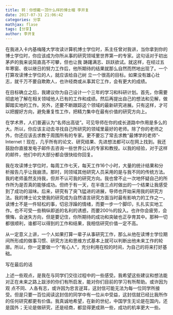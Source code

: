 ```yaml
---
title: 转：你想戴一顶什么样的博士帽 李开复
date: 2017-07-31 21:06:42
categories: 分享
mathjax: flase
tags: [分享]
author: 李开复
---
```




在我进入卡内基梅隆大学攻读计算机博士学位时，系主任曾对我讲，当你拿到你的博士学位时，你应该成为你所从事的研究领域里世界第一的专家。这句话对于初出茅庐的我来说简直高不可攀，但也让我 踌躇满志、跃跃欲试。就这样，在经过五年寒窗、夜以继日的努力工作后，他所期待的结果就那么自然而然地出现了。一个打算攻读博士学位的人，就应该给自己树 立一个很高的目标。如果没有雄心壮志，就千万不要自欺欺人，也许经商或从事其它工作，会有更大的成绩。

在目标确立之后，我建议你为自己设计一个三年的学习和科研计划。首先，你需要彻底地了解在相关领域他人已有的工作和成绩。然后再提出自己的想法和见解，做脚踏实地的工作。另外，还要不断跟踪这个领域的最新研究进展。只有这样，才可以把握好方向，避免重复性工作，把精力集中在最有价值的研究方向上。

在学术界，人们普遍认为“名师出高徒”。可见导师在你的成长道路中作用是多么的大。所以，你应该主动去寻找自己所研究的领域里最好的老师。除了你的老师之外，你还应该去求教于周围所有的专家。更不要忘了常去求教“最博学的老师”- Internet！现在，几乎所有的论文、研究结果、先进想法都可以在网上找到。我还鼓励你直接发电子邮件去咨询一些世界公认的专家和教授。以我的经验，对于这样的邮件，他们中的大部分都会很快给你回复。

我在攻读博士学位时，每周工作七天，每天工作16个小时，大量的统计结果和分析报告几乎让我崩溃。那时，同领域其他研究人员采用的是与我不同的传统方法。我的老师虽然支持我，但并不认可我的研究方向。我也曾不止一次地怀疑自己的所作所为是否真的能够成功。但终于有一天，在半夜三点时做出的一个结果让我感受到了成功的滋味。后来，研究有了突飞猛进的进展，导师也开始采用我的研究方法。我的博士论文使我的研究成为自然语言研究方面当时最有影响力的工作之一。读博士不是一件轻松的事，切忌浮躁的情绪，而要一步一个脚印，扎扎实实地工作。也不可受一些稍纵即逝的名利的诱惑，而要200％的投入。也许你会疲劳，会懊悔，会迷失方向，但是要记住，你所期待的成功和突破也正孕育其中。那种一切都很顺利，谁都可以得到的工作和结果，我相信研究价值一定不高。

从一定意义上讲，一个人如果打算一辈子从事研究工作，那么从他在读博士学位期间所形成的做事习惯、研究方法和思维方式基本上就可以判断出他未来工作的轮廓。所以，你一定要做一个“有心人”，充分利用在校的时间，为自己的将来打好基础。

 

写在最后的话

 
上述一些观点，是我在与同学们交往过程中的一些感受。我希望这些建议和想法能对正在未来之路上跋涉的你们有所启发，能对你们目前的学习有所帮助。或许因为观 点不同、人各有志，或许因为忠言逆耳，这封信可能无法为每一位同学所接受。但是只要一百位阅读这封信的同学中有一位从中受益，这封信就已经比我所作的任何研究都更有价值。我真诚地希望，在新的世纪，中国学生无论是在国内，还是国外；无论是做研究，还是经商，都显得更成熟一些，成功的机率更大一些。	
